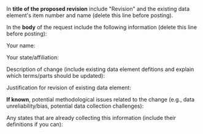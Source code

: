 In **title of the proposed revision** include "Revision" and the existing data element's item number and name (delete this line before posting).

In the **body** of the request include the following information (delete this line before posting):

Your name:

Your state/affiliation:

Description of change (include existing data element defitions and explain which terms/parts should be updated):

Justification for revision of existing data element:

**If known**, potential methodological issues related to the change (e.g., data unreliability/bias, potential data collection challenges):

Any states that are already collecting this information (include their definitions if you can):
